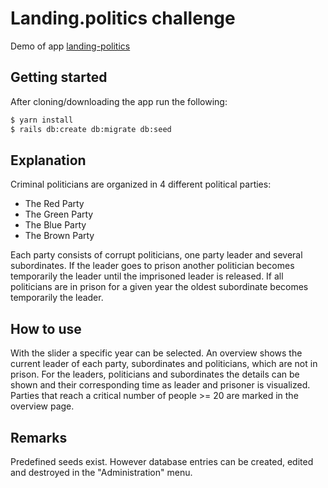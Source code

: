 # Landing.politics challenge
Demo of app [landing-politics](https://landing-politics.herokuapp.com/)

## Getting started

After cloning/downloading the app run the following:

```bash
$ yarn install
$ rails db:create db:migrate db:seed
```
## Explanation

Criminal politicians are organized in 4 different political parties:
  - The Red Party
  - The Green Party
  - The Blue Party
  - The Brown Party

Each party consists of corrupt politicians, one party leader and several subordinates.
If the leader goes to prison another politician becomes temporarily the leader until the imprisoned leader is released.
If all politicians are in prison for a given year the oldest subordinate becomes temporarily the leader.

## How to use

With the slider a specific year can be selected. An overview shows the current leader of each party, subordinates and politicians, which are not in prison. For the leaders, politicians and subordinates the details can be shown and their
corresponding time as leader and prisoner is visualized. Parties that reach a critical number of people >= 20 are marked in the overview page.

## Remarks

Predefined seeds exist. However database entries can be created, edited and destroyed in the "Administration" menu.

